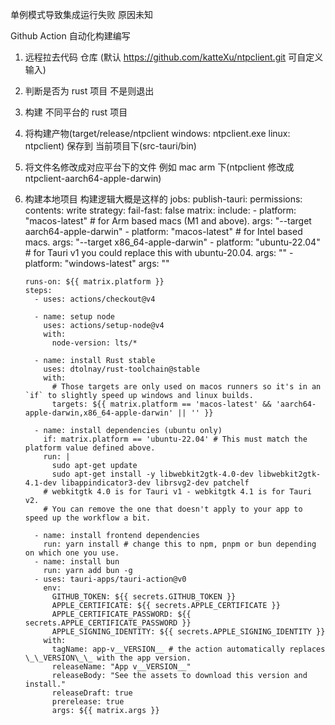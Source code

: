 单例模式导致集成运行失败 原因未知

<!--
1. 构建
2. 代码签名 (可不签名)
3. 构建产物放到 cloudflare 项目下 src-tauri/bin 文件下
4. 修改对应平台名称(运行一个脚本)
5. 构建 cloudflare -->

Github Action 自动化构建编写

1.  远程拉去代码 仓库 (默认 https://github.com/katteXu/ntpclient.git 可自定义输入)
2.  判断是否为 rust 项目 不是则退出
3.  构建 不同平台的 rust 项目
4.  将构建产物(target/release/ntpclient windows: ntpclient.exe linux: ntpclient) 保存到 当前项目下(src-tauri/bin)
5.  将文件名修改成对应平台下的文件 例如 mac arm 下(ntpclient 修改成 ntpclient-aarch64-apple-darwin)
6.  构建本地项目
    构建逻辑大概是这样的
    jobs:
    publish-tauri:
    permissions:
    contents: write
    strategy:
    fail-fast: false
    matrix:
    include: - platform: "macos-latest" # for Arm based macs (M1 and above).
    args: "--target aarch64-apple-darwin" - platform: "macos-latest" # for Intel based macs.
    args: "--target x86_64-apple-darwin" - platform: "ubuntu-22.04" # for Tauri v1 you could replace this with ubuntu-20.04.
    args: "" - platform: "windows-latest"
    args: ""

        runs-on: ${{ matrix.platform }}
        steps:
          - uses: actions/checkout@v4

          - name: setup node
            uses: actions/setup-node@v4
            with:
              node-version: lts/*

          - name: install Rust stable
            uses: dtolnay/rust-toolchain@stable
            with:
              # Those targets are only used on macos runners so it's in an `if` to slightly speed up windows and linux builds.
              targets: ${{ matrix.platform == 'macos-latest' && 'aarch64-apple-darwin,x86_64-apple-darwin' || '' }}

          - name: install dependencies (ubuntu only)
            if: matrix.platform == 'ubuntu-22.04' # This must match the platform value defined above.
            run: |
              sudo apt-get update
              sudo apt-get install -y libwebkit2gtk-4.0-dev libwebkit2gtk-4.1-dev libappindicator3-dev librsvg2-dev patchelf
            # webkitgtk 4.0 is for Tauri v1 - webkitgtk 4.1 is for Tauri v2.
            # You can remove the one that doesn't apply to your app to speed up the workflow a bit.

          - name: install frontend dependencies
            run: yarn install # change this to npm, pnpm or bun depending on which one you use.
          - name: install bun
            run: yarn add bun -g
          - uses: tauri-apps/tauri-action@v0
            env:
              GITHUB_TOKEN: ${{ secrets.GITHUB_TOKEN }}
              APPLE_CERTIFICATE: ${{ secrets.APPLE_CERTIFICATE }}
              APPLE_CERTIFICATE_PASSWORD: ${{ secrets.APPLE_CERTIFICATE_PASSWORD }}
              APPLE_SIGNING_IDENTITY: ${{ secrets.APPLE_SIGNING_IDENTITY }}
            with:
              tagName: app-v__VERSION__ # the action automatically replaces \_\_VERSION\_\_ with the app version.
              releaseName: "App v__VERSION__"
              releaseBody: "See the assets to download this version and install."
              releaseDraft: true
              prerelease: true
              args: ${{ matrix.args }}
